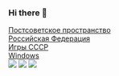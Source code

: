 ### Hi there 👋



[Постсоветское пространство](https://ruzaharsu.github.io/political-na-postsovet-space/)
<br>
[Российская Федерация](https://ruzaharsu.github.io/russia/)
<br>
[Игры СССР](https://ruzaharsu.github.io/games)
<br>
[Windows](https://ruzaharsu.github.io/o-windows/)
<br>
[![](https://ruzaharsu.github.io/political-na-postsovet-space/0.png)](mailto:zaharpeprenko2007@ya.ru)
[![](https://github.com/ruzaharsu/svoe/blob/main/Vk.png)](https://vk.me/club198438193)
[![](https://github.com/ruzaharsu/svoe/blob/main/telegram.png)](https://t.me/the_batka)

